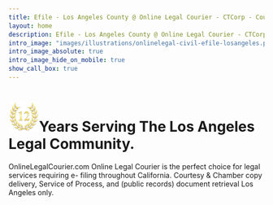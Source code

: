 ```yaml
---
title: Efile - Los Angeles County @ Online Legal Courier - CTCorp - Courtesy Copies
layout: home
description: Efile - Los Angeles County @ Online Legal Courier - CTCorp - Courtesy Copies.
intro_image: "images/illustrations/onlinelegal-civil-efile-losangeles.png"
intro_image_absolute: true
intro_image_hide_on_mobile: true
show_call_box: true
---
```


# <a href="http://lacourtesycopies.com/about/" target="_blank"><img src="/images/12YearsOLC.jpg" alt="Taking Legal Courier Order Higher" style="height: 60px !important;width: 60px !important;" ></a>Years Serving The Los Angeles Legal Community.

OnlineLegalCourier.com Online Legal Courier is the perfect choice for legal services requiring e- filing throughout California. Courtesy & Chamber copy delivery, Service of Process, and (public records) document retrieval Los Angeles only.
